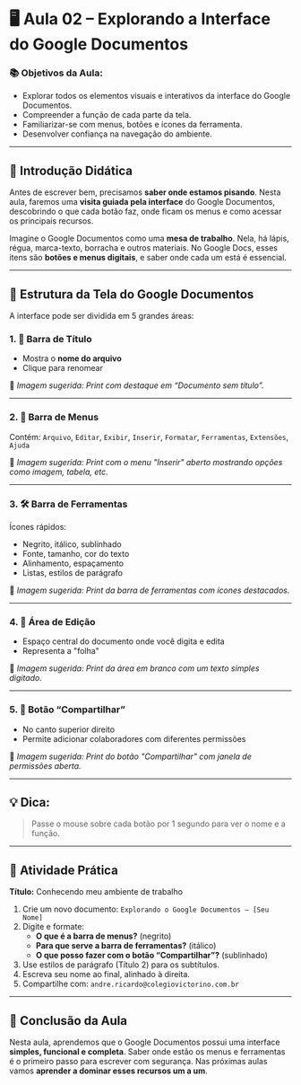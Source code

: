# 🖥️ Aula 02 – Explorando a Interface do Google Documentos

### 📚 Objetivos da Aula:
- Explorar todos os elementos visuais e interativos da interface do Google Documentos.
- Compreender a função de cada parte da tela.
- Familiarizar-se com menus, botões e ícones da ferramenta.
- Desenvolver confiança na navegação do ambiente.

---

## 🧠 Introdução Didática

Antes de escrever bem, precisamos **saber onde estamos pisando**. Nesta aula, faremos uma **visita guiada pela interface** do Google Documentos, descobrindo o que cada botão faz, onde ficam os menus e como acessar os principais recursos.

Imagine o Google Documentos como uma **mesa de trabalho**. Nela, há lápis, régua, marca-texto, borracha e outros materiais. No Google Docs, esses itens são **botões e menus digitais**, e saber onde cada um está é essencial.

---

## 🧱 Estrutura da Tela do Google Documentos

A interface pode ser dividida em 5 grandes áreas:

### 1. 🔖 Barra de Título
- Mostra o **nome do arquivo**
- Clique para renomear

📸 *Imagem sugerida: Print com destaque em “Documento sem título”.*

---

### 2. 📁 Barra de Menus
Contém:
`Arquivo`, `Editar`, `Exibir`, `Inserir`, `Formatar`, `Ferramentas`, `Extensões`, `Ajuda`

📸 *Imagem sugerida: Print com o menu "Inserir" aberto mostrando opções como imagem, tabela, etc.*

---

### 3. 🛠️ Barra de Ferramentas
Ícones rápidos:
- Negrito, itálico, sublinhado
- Fonte, tamanho, cor do texto
- Alinhamento, espaçamento
- Listas, estilos de parágrafo

📸 *Imagem sugerida: Print da barra de ferramentas com ícones destacados.*

---

### 4. 📄 Área de Edição
- Espaço central do documento onde você digita e edita
- Representa a "folha"

📸 *Imagem sugerida: Print da área em branco com um texto simples digitado.*

---

### 5. 📩 Botão “Compartilhar”
- No canto superior direito
- Permite adicionar colaboradores com diferentes permissões

📸 *Imagem sugerida: Print do botão "Compartilhar" com janela de permissões aberta.*

---

## 💡 Dica:
> Passe o mouse sobre cada botão por 1 segundo para ver o nome e a função.

---

## 🧪 Atividade Prática

**Título:** Conhecendo meu ambiente de trabalho

1. Crie um novo documento: `Explorando o Google Documentos – [Seu Nome]`
2. Digite e formate:
   - **O que é a barra de menus?** (negrito)
   - **Para que serve a barra de ferramentas?** (itálico)
   - **O que posso fazer com o botão “Compartilhar”?** (sublinhado)
3. Use estilos de parágrafo (Título 2) para os subtítulos.
4. Escreva seu nome ao final, alinhado à direita.
5. Compartilhe com: `andre.ricardo@colegiovictorino.com.br`

---

## 🎯 Conclusão da Aula

Nesta aula, aprendemos que o Google Documentos possui uma interface **simples, funcional e completa**. Saber onde estão os menus e ferramentas é o primeiro passo para escrever com segurança. Nas próximas aulas vamos **aprender a dominar esses recursos um a um**.